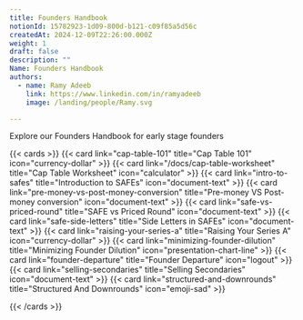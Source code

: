 ```yaml
---
title: Founders Handbook
notionId: 15782923-1d09-800d-b121-c09f85a5d56c
createdAt: 2024-12-09T22:26:00.000Z
weight: 1
draft: false
description: ""
Name: Founders Handbook
authors:
  - name: Ramy Adeeb
    link: https://www.linkedin.com/in/ramyadeeb
    image: /landing/people/Ramy.svg

---
```



Explore our Founders Handbook for early stage founders


<!--more-->


{{< cards >}}
{{< card link="cap-table-101" title="Cap Table 101" icon="currency-dollar" >}}
{{< card link="/docs/cap-table-worksheet" title="Cap Table Worksheet" icon="calculator" >}}
{{< card link="intro-to-safes" title="Introduction to SAFEs" icon="document-text" >}}
{{< card link="pre-money-vs-post-money-conversion" title="Pre-money VS Post-money conversion" icon="document-text" >}}
{{< card link="safe-vs-priced-round" title="SAFE vs Priced Round" icon="document-text" >}}
{{< card link="safe-side-letters" title="Side Letters in SAFEs" icon="document-text" >}}
{{< card link="raising-your-series-a" title="Raising Your Series A" icon="currency-dollar" >}}
{{< card link="minimizing-founder-dilution" title="Minimizing Founder Dilution" icon="presentation-chart-line" >}}
{{< card link="founder-departure" title="Founder Departure" icon="logout" >}}
{{< card link="selling-secondaries" title="Selling Secondaries" icon="document-text" >}}
{{< card link="structured-and-downrounds" title="Structured And Downrounds" icon="emoji-sad" >}}


{{< /cards >}}

